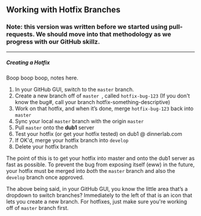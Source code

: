 ## Working with Hotfix Branches
### Note: this version was written before we started using pull-requests. We should move into that methodology as we progress with our GitHub skillz.

---

##### Creating a Hotfix
Boop boop boop, notes here.

1. In your GitHub GUI, switch to the `master` branch.
2. Create a new branch off of `master `, called `hotfix-bug-123` (If you don't know the bug#, call your branch hotfix-something-descriptive)
3. Work on that hotfix, and when it’s done, merge `hotfix-bug-123` back into `master`
4. Sync your local `master` branch with the origin `master`
4. Pull `master` onto the **dub1** server
5. Test your hotfix (or get your hotfix tested) on dub1 @ dinnerlab.com
6. If OK'd, merge your hotfix branch into `develop`
7. Delete your hotfix branch

The point of this is to get your hotfix into master and onto the dub1 server as fast as possible. To prevent the bug from exposing itself (eww) in the future, your hotfix must be merged into _both_ the `master` branch and also the `develop` branch once approved.

The above being said, in your GitHub GUI, you know the little area that’s a dropdown to switch branches? Immediately to the left of that is an icon that lets you create a new branch. For hotfixes, just make sure you're working off of `master` branch first.